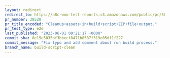```yaml
---
layout: redirect
redirect_to: https://a8c-woo-test-reports.s3.amazonaws.com/public/pr/38528/e2e/index.html
pr_number: 38528
pr_title_encoded: "Cleanup+assets+in+build+script+ZIP+file+output."
pr_test_type: e2e
last_published: "2023-06-01 09:21:17 +0000"
commit_sha: 8e15e5035bf3bbecf8471b8587f319e05df1f227
commit_message: "Fix typo and add comment about run build process."
branch_name: build-script-clean
---
```

